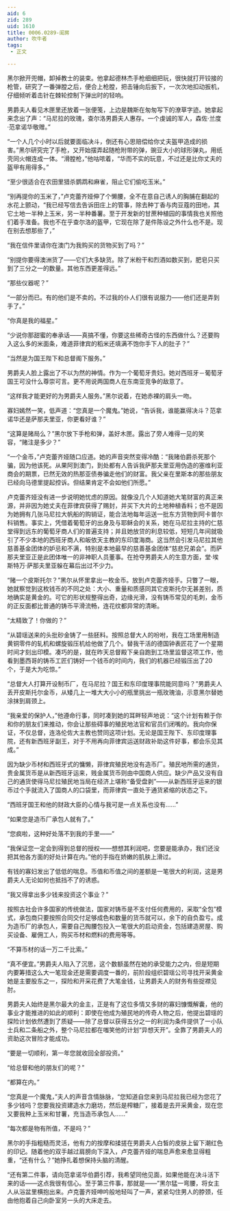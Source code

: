 ```yaml
---
aid: 6
zid: 289
uid: 1610
title: 0006.0289-闺房
author: 吹牛者
tags: 
 - 正文

---
```




  黑尔掀开兜帽，卸掉教士的装束。他拿起德林杰手枪细细把玩，很快就打开铰接的枪管，研究了一番弹膛之后，便合上枪膛，把击锤向后扳下，一次次地扣动扳机，仔细倾听着击针在棘轮控制下弹出时的轻响。

  男爵夫人看见木匣里还放着一张便笺，上边是魏斯在匆匆写下的潦草字迹。她拿起来念出了声：“马尼拉的玫瑰，查尔洛男爵夫人惠存。一个虔诚的军人，森佐·兰度·范拿诺华敬赠。”

  “一个人几个小时以后就要面临决斗，倒还有心思赔偿给你丈夫盔甲造成的损害。”黑尔研究完了手枪，又开始摆弄起随枪附带的弹，豌豆大小的球形弹丸，用纸壳同火帽连成一体。“滑膛枪，”他咕哝着，“华而不实的玩意，不过还是比你丈夫的盔甲有用得多。”

  “至少很适合在农田里猎杀鹦鹉和麻雀，阻止它们偷吃玉米。”

  “别再提你的玉米了，”卢克蕾齐娅伸了个懒腰，全不在意自己诱人的胸脯在翻起的水花上颤动，“我已经写信去告诉田庄上的管事，除去种丁香与肉豆蔻的田地，其它土地一半种上玉米，另一半种番薯。至于开发新的甘蔗种植园的事情我也关照他们着手准备。我也不在乎查尔洛的盔甲，它现在除了是件陈设之外什么也不是。现在别去想那些了，”

  “我在信件里请你在澳门为我购买的货物买到了吗？”

  “别提你要得澳洲货了——它们大多缺货。除了米粉干和烈酒如数买到，肥皂只买到了三分之一的数量。其他东西更差得远。”

  “那些仪器呢？”

  “一部分而已。有的他们是不卖的。不过我的仆人们很有说服力——他们还是弄到手了。”

  “你真是我的福星。”

  “少说你那甜蜜的奉承话——真搞不懂，你要这些稀奇古怪的东西做什么？还要购入这么多的米面条，难道菲律宾的稻米还填满不饱你手下人的肚子？”

  “当然是为国王陛下和总督阁下服务。”

  男爵夫人脸上露出了不以为然的神情。作为一个葡萄牙贵妇。她对西班牙－葡萄牙国王可没什么尊崇可言。更不用说两国商人在东南亚竞争的敌意了。

  “这样我才能更好的为男爵夫人服务。”黑尔说着，在她赤裸的肩头一吻。

  寡妇嫣然一笑，低声道：“您真是一个魔鬼。”她说，“告诉我，谁能赢得决斗？范拿诺华还是萨那夫里亚，你更看好谁？”

  “这算是赌局么？”黑尔放下手枪和弹，盖好木匣。露出了旁人难得一见的笑容，“赌注是多少？”

  “一个金币，”卢克蕾齐娅随口应道。她的声音突然变得冷酷：“我赌伯爵杀死那个骗，因为他该死。从果阿到澳门，到处都有人告诉我萨那夫里亚用伪造的塞维利亚商会的期票，已然无效的热那亚债券骗走他们的财富。我父亲在里斯本的那些朋友已经向马德里提起控诉。但结果肯定不会如他们所愿。”

  卢克蕾齐娅没有进一步说明她忧虑的原因。就像没几个人知道她大笔财富的真正来源，并非因为她丈夫在菲律宾获得了赐封，并买下大片的土地种植香料；也不是因为她拥有几张马尼拉大帆船的购销证，能合法地每年运送一批东方货物到阿卡普尔科销售。事实上，凭借着葡萄牙的出身及与耶稣会的关系，她在马尼拉主持的仁慈堂得到远东的葡萄牙商人们的普遍支持；并且她放贷的利息较低，短短几年间就吸引了不少本地的西班牙商人和皈依天主教的东印度海商。这当然会引发马尼拉其他慈善基金团体的妒忌和不满，特别是本地最早的慈善基金团体“慈悲兄弟会”。而萨那夫里亚正是此团体唯一的非神职人员董事。在抢夺男爵夫人的生意方面，堂·埃斯特万·萨那夫里亚躲在幕后出过不少力。

  “赌一个皮斯托尔？”黑尔从怀里拿出一枚金币。放到卢克蕾齐娅手。只瞥了一眼，她就察觉到这枚钱币的不同之处：大小、重量和质感同其它皮斯托尔无甚差别，质地确实是黄金的。可它的形状规整得出奇，边缘光滑，没有铸币常见的毛刺，金币的正反面都比普通的铸币平滑流畅，连花纹都异常的清晰。

  “太精致了！你做的？”

  “从碧瑶送来的头批砂金铸了一些胚料。按照总督大人的吩咐，我在工场里用制造黄铜零件的轧机和螺旋锻压机给他做了几个。替我干活的德国钟表匠花了一个星期时间才刻出印模。凑巧的是，就在昨天总督殿下亲自跑到工场里监督这项工作，他看到墨西哥的铸币工匠们铸好一个钱币的时间内，我们的机器已经锻压出了20个，于是大为吃惊。”

  “总督大人打算开设制币厂，在马尼拉？国王和东印度理事院能同意吗？”男爵夫人丢开皮斯托尔金币，从矮几上一堆大大小小的瓶里挑出一瓶玫瑰油，示意黑尔替她涂抹到肩颈上。

  “我亲爱的保护人，”他遵命行事，同时凑到她的耳畔轻声地说：“这个计划有赖于你和你的朋友们来推动，你会让那些碍事的殖民地法官和官员们闭嘴的。我向你保证，不仅总督，连洛伦佐大主教也赞同这项计划。无论是国王陛下、东印度理事院，还有新西班牙副王，对于不用再向菲律宾运送财政补助这件好事，都会乐见其成。”

  因为缺少币材和西班牙式的慵懒，菲律宾殖民地没有造币厂。殖民地所需的通货，贵金属货币是从新西班牙运来，贱金属货币则由中国商人供应。缺少产品又没有自己的通货使得马尼拉殖民地当局在经济上堪称“备受盘剥”——从新西班牙运来的银币过个手就流入了国商人的口袋里，而菲律宾一直处于通货紧缩的状态之下。

  “西班牙国王和他的财政大臣的心情与我可是一点关系也没有……”

  “如果您是造币厂承包人就有了。”

  “您疯啦，这种好处落不到我的手里——”

  “我保证您一定会到得到总督的授权——想想其利润吧，您要是能承办，我们还没把其他各方面的好处计算在内。”他的手指在娇嫩的肌肤上滑过。

  有钱的寡妇发出了低低的喘息。币值和币值之间的差额是一笔很大的利润，这是男爵夫人无论如何也抵挡不了的诱惑。

  “我又得拿出多少钱来投资这个事业？”

  按照古社会许多国家的传统做法，国家对铸币是不支付任何费用的，采取“全包”模式，承包商只要按照合同交付足够成色和数量的货币就可以，余下的自负盈亏。成为造币厂的承包人，需要自己掏腰包投入一笔很大的启动资金，包括建造房屋、购买设备、雇佣工人，购买币材和燃料的费用等等。

  “不算币材的话一万二千比索。”

  “真不便宜。”男爵夫人陷入了沉思，这个数额虽然在她的承受能力之内，但是短期内要筹措这么大一笔现金还是需要调度一番的，前阶段组织碧瑶公司寻找开采黄金她是主要股东之一，探险和开采花费了大笔金钱，让男爵夫人的财务有些捉襟见肘。

  男爵夫人始终是黑尔最大的金主，正是有了这位多情又多财的寡妇慷慨解囊，他的事业才能推进的如此的顺利：即使在他成为殖民地的传奇人物之后，他提出碧瑶的探险计划依然遭到了质疑——除了总督以获得五分之一的利润为条件提供了一小队士兵和二条船之外，整个马尼拉都在嗤笑他的计划“异想天开”。全靠了男爵夫人的资助这次冒险才能成功。

  “要是一切顺利，第一年您就收回全部投资。”

  “给总督和他的朋友们的呢？”

  “都算在内。”

  “您真是一个魔鬼，”夫人的声音含情脉脉，“您知道自您来到马尼拉我已经为您花了多少钱吗？您要我投资建造水力磨坊，然后是榨糖厂，接着是去开采黄金，现在您又要我种上玉米和甘薯，充当造币承包人……”

  “每次都是物有所值，不是吗？”

  黑尔的手指粗糙而灵活，他有力的按摩和揉搓在男爵夫人白皙的皮肤上留下潮红色的印记。随着他的双手越过肩膀向下深入，卢克蕾齐娅的喘息声愈来愈显得粗重，“还有什么？”她挣扎着想保持头脑的清醒。

  “还有第二件事，请向范拿诺华伯爵引荐，我希望同他见面，如果他能在决斗活下来的话——这点我很有信心。至于第三件事，那就是——”黑尔猛一弯腰，将女主人从浴盆里横抱出来。卢克蕾齐娅呻吟般地轻叫了一声，紧紧勾住男人的脖颈，任由他抱着自己向卧室另一头的大床走去。


